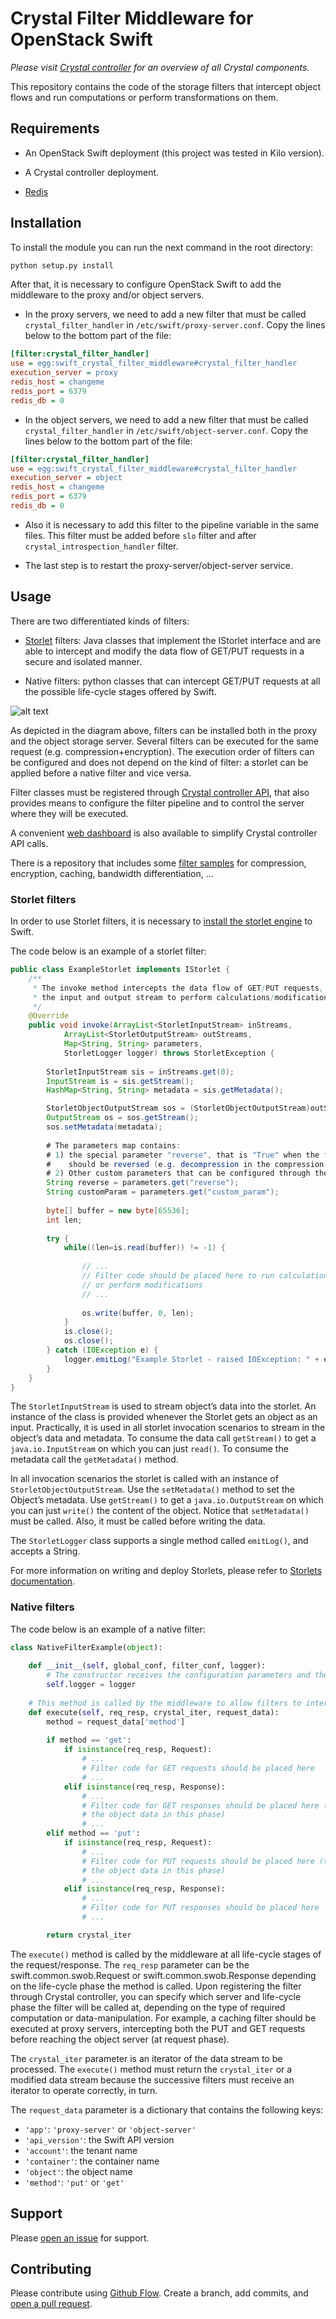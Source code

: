 # Crystal Filter Middleware for OpenStack Swift

_Please visit [Crystal controller](https://github.com/Crystal-SDS/controller/) for an overview of all Crystal components._

This repository contains the code of the storage filters that intercept object flows and run computations or perform transformations on them.
 
## Requirements

* An OpenStack Swift deployment (this project was tested in Kilo version).

* A Crystal controller deployment.

* [Redis](http://redis.io/)

## Installation

To install the module you can run the next command in the root directory:
```sh
python setup.py install
```

After that, it is necessary to configure OpenStack Swift to add the middleware to the proxy and/or object servers.

* In the proxy servers, we need to add a new filter that must be called `crystal_filter_handler` in `/etc/swift/proxy-server.conf`. Copy the lines below to the bottom part of the file:
```ini
[filter:crystal_filter_handler]
use = egg:swift_crystal_filter_middleware#crystal_filter_handler
execution_server = proxy
redis_host = changeme
redis_port = 6379
redis_db = 0
```

* In the object servers, we need to add a new filter that must be called `crystal_filter_handler` in `/etc/swift/object-server.conf`. Copy the lines below to the bottom part of the file:
```ini
[filter:crystal_filter_handler]
use = egg:swift_crystal_filter_middleware#crystal_filter_handler
execution_server = object
redis_host = changeme
redis_port = 6379
redis_db = 0
```

* Also it is necessary to add this filter to the pipeline variable in the same files. This filter must be
added before `slo` filter and after `crystal_introspection_handler` filter.

* The last step is to restart the proxy-server/object-server service.

## Usage

There are two differentiated kinds of filters:
 
* [Storlet](https://github.com/openstack/storlets) filters: Java classes that implement the IStorlet interface and are able to intercept and modify the data flow of GET/PUT requests in a secure and isolated manner.

* Native filters: python classes that can intercept GET/PUT requests at all the possible life-cycle stages offered by Swift.

![alt text](http://crystal-sds.org/wp-content/uploads/2016/10/crystal_filters_diagram2_small.png "Crystal filters")

As depicted in the diagram above, filters can be installed both in the proxy and the object storage server. Several filters can be executed for the same request (e.g. compression+encryption). The execution order of filters can be configured and does not depend on the kind of filter: a storlet can be applied before a native filter and vice versa.

Filter classes must be registered through [Crystal controller API](https://github.com/Crystal-SDS/controller/), that also provides means to configure the filter pipeline and to control the server where they will be executed.  


A convenient [web dashboard](https://github.com/iostackproject/SDS-dashboard) is also available to simplify Crystal controller API calls.

There is a repository that includes some [filter samples](https://github.com/Crystal-SDS/filter-samples) for compression, encryption, caching, bandwidth differentiation, ...

### Storlet filters

In order to use Storlet filters, it is necessary to [install the storlet engine](http://storlets.readthedocs.io/en/latest/deployer_installation.html) to Swift.

The code below is an example of a storlet filter:

```java
public class ExampleStorlet implements IStorlet {
	/**
	 * The invoke method intercepts the data flow of GET/PUT requests, offering
	 * the input and output stream to perform calculations/modifications.
	 */
	@Override
	public void invoke(ArrayList<StorletInputStream> inStreams,
			ArrayList<StorletOutputStream> outStreams,
			Map<String, String> parameters,
			StorletLogger logger) throws StorletException {
        
		StorletInputStream sis = inStreams.get(0);
		InputStream is = sis.getStream();
		HashMap<String, String> metadata = sis.getMetadata();

		StorletObjectOutputStream sos = (StorletObjectOutputStream)outStreams.get(0);
		OutputStream os = sos.getStream();
		sos.setMetadata(metadata);
		
		# The parameters map contains:
		# 1) the special parameter "reverse", that is "True" when the filtering process 
		#    should be reversed (e.g. decompression in the compression filter)
		# 2) Other custom parameters that can be configured through the Controller API
		String reverse = parameters.get("reverse");
		String customParam = parameters.get("custom_param");
				
		byte[] buffer = new byte[65536];
		int len;
		
		try {				
			while((len=is.read(buffer)) != -1) {
			    
			    // ...
			    // Filter code should be placed here to run calculations on data 
			    // or perform modifications
			    // ...
			
				os.write(buffer, 0, len);
			}
			is.close();
			os.close();
		} catch (IOException e) {
			logger.emitLog("Example Storlet - raised IOException: " + e.getMessage());
		}
	}
}
```

The `StorletInputStream` is used to stream object’s data into the storlet. An instance of the class is provided whenever the Storlet gets an object as an input. 
Practically, it is used in all storlet invocation scenarios to stream in the object’s data and metadata. 
To consume the data call `getStream()` to get a `java.io.InputStream` on which you can just `read()`. To consume the metadata call the `getMetadata()` method.

In all invocation scenarios the storlet is called with an instance of `StorletObjectOutputStream`.
Use the `setMetadata()` method to set the Object’s metadata. 
Use `getStream()` to get a `java.io.OutputStream` on which you can just `write()` the content of the object.
Notice that `setMetadata()` must be called. Also, it must be called before writing the data.

The `StorletLogger` class supports a single method called `emitLog()`, and accepts a String. 

For more information on writing and deploy Storlets, please refer to [Storlets documentation](http://storlets.readthedocs.io/en/latest/writing_and_deploying_java_storlets.html). 

### Native filters

The code below is an example of a native filter:

```python
class NativeFilterExample(object):
    
    def __init__(self, global_conf, filter_conf, logger):
        # The constructor receives the configuration parameters and the logger
        self.logger = logger
    
    # This method is called by the middleware to allow filters to intercept GET/PUT requests life-cycle
    def execute(self, req_resp, crystal_iter, request_data):
        method = request_data['method']
        
        if method == 'get':
            if isinstance(req_resp, Request):
                # ...
                # Filter code for GET requests should be placed here
                # ...
            elif isinstance(req_resp, Response):
                # ...
                # Filter code for GET responses should be placed here (the response includes 
                # the object data in this phase)
                # ...
        elif method == 'put':
            if isinstance(req_resp, Request):
                # ...
                # Filter code for PUT requests should be placed here (the request includes 
                # the object data in this phase)
                # ...
            elif isinstance(req_resp, Response):
                # ...
                # Filter code for PUT responses should be placed here
                # ...

        return crystal_iter
```

The `execute()` method is called by the middleware at all life-cycle stages of the request/response. The `req_resp` parameter can be the swift.common.swob.Request or swift.common.swob.Response depending on the life-cycle phase the method is called.
Upon registering the filter through Crystal controller, you can specify which server and life-cycle phase the filter will be called at, depending on the type of required computation or data-manipulation. For example, a caching filter should be executed at proxy servers, intercepting both the PUT and GET requests before reaching the object server (at request phase).

The `crystal_iter` parameter is an iterator of the data stream to be processed. The `execute()` method must return the `crystal_iter` or a modified data stream because the successive filters must receive an iterator to operate correctly, in turn. 

The `request_data` parameter is a dictionary that contains the following keys:

- `'app'`: `'proxy-server'` or `'object-server'`
- `'api_version'`: the Swift API version
- `'account'`: the tenant name
- `'container'`: the container name
- `'object'`: the object name
- `'method'`: `'put'` or `'get'` 

## Support

Please [open an issue](https://github.com/Crystal-SDS/filter-middleware/issues/new) for support.

## Contributing

Please contribute using [Github Flow](https://guides.github.com/introduction/flow/). Create a branch, add commits, and [open a pull request](https://github.com/Crystal-SDS/filter-middleware/compare/).
